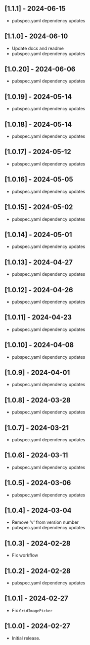 ## [1.1.1] - 2024-06-15

* pubspec.yaml dependency updates

## [1.1.0] - 2024-06-10

* Update docs and readme
* pubspec.yaml dependency updates

## [1.0.20] - 2024-06-06

* pubspec.yaml dependency updates

## [1.0.19] - 2024-05-14

* pubspec.yaml dependency updates

## [1.0.18] - 2024-05-14

* pubspec.yaml dependency updates

## [1.0.17] - 2024-05-12

* pubspec.yaml dependency updates

## [1.0.16] - 2024-05-05

* pubspec.yaml dependency updates

## [1.0.15] - 2024-05-02

* pubspec.yaml dependency updates

## [1.0.14] - 2024-05-01

* pubspec.yaml dependency updates

## [1.0.13] - 2024-04-27

* pubspec.yaml dependency updates

## [1.0.12] - 2024-04-26

* pubspec.yaml dependency updates

## [1.0.11] - 2024-04-23

* pubspec.yaml dependency updates

## [1.0.10] - 2024-04-08

* pubspec.yaml dependency updates

## [1.0.9] - 2024-04-01

* pubspec.yaml dependency updates

## [1.0.8] - 2024-03-28

* pubspec.yaml dependency updates

## [1.0.7] - 2024-03-21

* pubspec.yaml dependency updates

## [1.0.6] - 2024-03-11

* pubspec.yaml dependency updates

## [1.0.5] - 2024-03-06

* pubspec.yaml dependency updates

## [1.0.4] - 2024-03-04

* Remove 'v' from version number
* pubspec.yaml dependency updates

## [1.0.3] - 2024-02-28

* Fix workflow

## [1.0.2] - 2024-02-28

* pubspec.yaml dependency updates

## [1.0.1] - 2024-02-27

* Fix `GridImagePicker`

## [1.0.0] - 2024-02-27

* Initial release.

